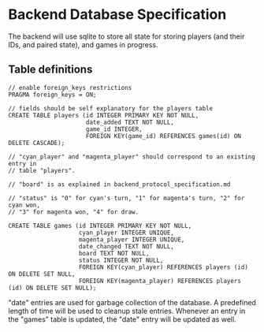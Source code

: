 # Backend Database Specification

The backend will use sqlite to store all state for storing players (and their
IDs, and paired state), and games in progress.

## Table definitions

```
// enable foreign_keys restrictions
PRAGMA foreign_keys = ON;

// fields should be self explanatory for the players table
CREATE TABLE players (id INTEGER PRIMARY KEY NOT NULL,
                      date_added TEXT NOT NULL,
                      game_id INTEGER,
                      FOREIGN KEY(game_id) REFERENCES games(id) ON DELETE CASCADE);

// "cyan_player" and "magenta_player" should correspond to an existing entry in
// table "players".

// "board" is as explained in backend_protocol_specification.md

// "status" is "0" for cyan's turn, "1" for magenta's turn, "2" for cyan won,
// "3" for magenta won, "4" for draw.

CREATE TABLE games (id INTEGER PRIMARY KEY NOT NULL,
                    cyan_player INTEGER UNIQUE,
                    magenta_player INTEGER UNIQUE,
                    date_changed TEXT NOT NULL,
                    board TEXT NOT NULL,
                    status INTEGER NOT NULL,
                    FOREIGN KEY(cyan_player) REFERENCES players (id) ON DELETE SET NULL,
                    FOREIGN KEY(magenta_player) REFERENCES players (id) ON DELETE SET NULL);
```

"date" entries are used for garbage collection of the database. A predefined
length of time will be used to cleanup stale entries. Whenever an entry in the
"games" table is updated, the "date" entry will be updated as well.
